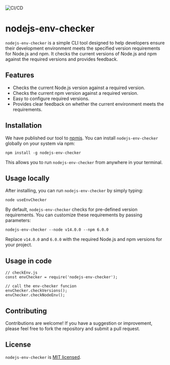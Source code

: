 ![CI/CD](https://github.com/alpha7b/nodejs-env-checker/actions/workflows/cicd.yml/badge.svg)

# nodejs-env-checker

`nodejs-env-checker` is a simple CLI tool designed to help developers ensure their development environment meets the specified version requirements for Node.js and npm. It checks the current versions of Node.js and npm against the required versions and provides feedback.

## Features

- Checks the current Node.js version against a required version.
- Checks the current npm version against a required version.
- Easy to configure required versions.
- Provides clear feedback on whether the current environment meets the requirements.

## Installation

We have published our tool to [npmjs](https://www.npmjs.com/package/nodejs-env-checker). You can install `nodejs-env-checker` globally on your system via npm:

    npm install -g nodejs-env-checker

This allows you to run `nodejs-env-checker` from anywhere in your terminal.

## Usage locally

After installing, you can run `nodejs-env-checker` by simply typing:

    node useEnvChecker

By default, `nodejs-env-checker` checks for pre-defined version requirements. You can customize these requirements by passing parameters:

    nodejs-env-checker --node v14.0.0 --npm 6.0.0

Replace `v14.0.0` and `6.0.0` with the required Node.js and npm versions for your project.

## Usage in code

    // checkEnv.js
    const envChecker = require('nodejs-env-checker');
    
    // call the env-checker funcion
    envChecker.checkVersions();
    envChecker.checkNodeEnv();

## Contributing

Contributions are welcome! If you have a suggestion or improvement, please feel free to fork the repository and submit a pull request.

## License

`nodejs-env-checker` is [MIT licensed](./LICENSE).
